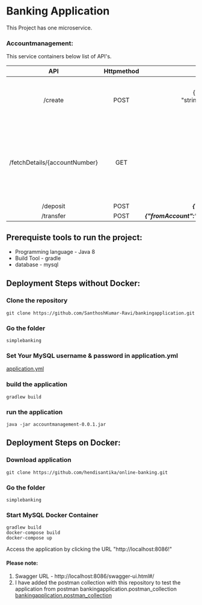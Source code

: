 # Banking Application
This Project has one microservice.

### Accountmanagement:
This service containers below list of API's.
 
| API     | Httpmethod     | request  | response  |
| :---:          |   :---:          | :---:       | :---:|
| /create        |  POST        |   {"accountType": "string","age": "string","gender": "string",***"governmentIssuedUniqueId": "string","name": "string"***"monthlyIncome": "string"} | {"accountNo": 0,"accountType": "string","age": "string","balance": 0,"gender": "string","governmentIssuedUniqueId": "string","monthlyIncome": "string""name": "string"}
| /fetchDetails/{accountNumber}       | GET         | /fetchDetails/1   |{"accountNo": 0,"accountType": "string","age": "string","balance": 0,"gender": "string","governmentIssuedUniqueId": "string","monthlyIncome": "string""name": "string","transactionSchemaObjectList": [{"amount": 0,"remarks": "string","transactionDate": "string","type": "string"}]}
| /deposit         | POST         | ***{"accountNo": 16,"amountToBeDeposited":"1"}***  | {"accountNo": 16,"balance": 2.00}
| /transfer         | POST         | ***{"fromAccount":"1","toAccount":"2","notes":"transfer","transferAmount":"1"}***  | {"accountNo": 16,"balance": 2.00}


## Prerequiste tools to run the project:
* Programming language -  Java 8
* Build Tool -  gradle
* database - mysql

## Deployment Steps without Docker:
### Clone the repository

``` git clone https://github.com/SanthoshKumar-Ravi/bankingapplication.git ```

### Go the folder

``` simplebanking ```

### Set Your MySQL username & password in application.yml

[application.yml](https://github.com/SanthoshKumar-Ravi/bankingapplication/blob/master/simplebanking/src/main/resources/application.yml)

### build the application
``` gradlew build ```

### run the application
``` java -jar accountmanagement-0.0.1.jar ```


## Deployment Steps on Docker:
### Download application
``` git clone https://github.com/hendisantika/online-banking.git ```

### Go the folder
``` simplebanking ```

### Start MySQL Docker Container
```
gradlew build
docker-compose build
docker-compose up
```
Access the application by clicking the URL "http://localhost:8086!"

#### Please note:
1) Swagger URL - http://localhost:8086/swagger-ui.html#/ <br />
2) I have added the postman collection with this repository to test the application from postman bankingapplication.postman_collection [bankingapplication.postman_collection](https://github.com/SanthoshKumar-Ravi/bankingapplication/blob/master/bankingapplication.postman_collection.json)
